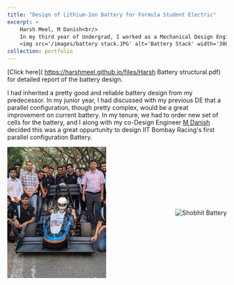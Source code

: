 ```yaml
---
title: "Design of Lithium-Ion Battery for Formula Student Electric"
excerpt: >
    Harsh Meel, M Danish<br/>
    In my third year of Undergrad, I worked as a Mechanical Design Engineer for [IIT Bombay Racing](https://www.iitbracing.org/). The team builds a battery-run formula-style car from scratch in a year and competes at Formula Student UK, an international student competition, where we won the Design Event in 2021.<br/>
    <img src='/images/battery stack.JPG' alt='Battery Stack' width='300px'>
collection: portfolio
---
```

[Click here]( https://harshmeel.github.io/files/Harsh Battery structural.pdf) for detailed report of the battery design.

I had inherited a pretty good and reliable battery design from my predecessor. In my junior year, I had discussed with my previous DE that a parallel configuration, though pretty complex, would be a great improvement on current battery.
In my tenure, we had to order new set of cells for the battery, and I along with my co-Design Engineer [M Danish](https://www.linkedin.com/in/danish-m-444848198/) decided this was a great oppurtunity to design IIT Bombay Racing's first parallel configuration Battery.


<div style="display: flex; justify-content: space-between; align-items: center;">
  <img src="/images/racing team.jpg" alt="Racing Team" style="max-width: 45%; margin-right: 5px;">
  <img src="/images/shobhit battery.jpg" alt="Shobhit Battery" style="max-width: 45%; margin-left: 5px;">
</div>



